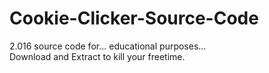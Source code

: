 # Cookie-Clicker-Source-Code
2.016 source code for... educational purposes... <br>
Download and Extract to kill your freetime.
